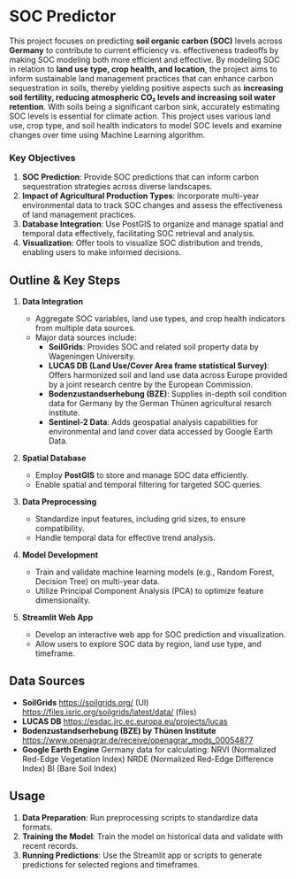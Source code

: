 # SOC Predictor

This project focuses on predicting **soil organic carbon (SOC)** levels across **Germany** to contribute to current efficiency vs. effectiveness tradeoffs by making SOC modeling both more efficient and effective. By modeling SOC in relation to **land use type, crop health, and location**, the project aims to inform sustainable land management practices that can enhance carbon sequestration in soils, thereby yielding positive aspects such as **increasing soil fertility, reducing atmospheric CO₂ levels and increasing soil water retention**. With soils being a significant carbon sink, accurately estimating SOC levels is essential for climate action. This project uses various land use, crop type, and soil health indicators to model SOC levels and examine changes over time using Machine Learning algorithm.

### Key Objectives

1. **SOC Prediction**: Provide SOC predictions that can inform carbon sequestration strategies across diverse landscapes.
2. **Impact of Agricultural Production Types**: Incorporate multi-year environmental data to track SOC changes and assess the effectiveness of land management practices.
3. **Database Integration**: Use PostGIS to organize and manage spatial and temporal data effectively, facilitating SOC retrieval and analysis.
4. **Visualization**: Offer tools to visualize SOC distribution and trends, enabling users to make informed decisions.

## Outline & Key Steps

1. **Data Integration**  
   - Aggregate SOC variables, land use types, and crop health indicators from multiple data sources.
   - Major data sources include:
     - **SoilGrids**: Provides SOC and related soil property data by Wageningen University.
     - **LUCAS DB (Land Use/Cover Area frame statistical Survey)**: Offers harmonized soil and land use data across Europe provided by a joint research centre by the European Commission.
     - **Bodenzustandserhebung (BZE)**: Supplies in-depth soil condition data for Germany by the German Thünen agricultural resarch institute.
     - **Sentinel-2 Data**: Adds geospatial analysis capabilities for environmental and land cover data accessed by Google Earth Data.
    
2. **Spatial Database**  
   - Employ **PostGIS** to store and manage SOC data efficiently.
   - Enable spatial and temporal filtering for targeted SOC queries.

3. **Data Preprocessing**  
   - Standardize input features, including grid sizes, to ensure compatibility.
   - Handle temporal data for effective trend analysis.

4. **Model Development**  
   - Train and validate machine learning models (e.g., Random Forest, Decision Tree) on multi-year data.
   - Utilize Principal Component Analysis (PCA) to optimize feature dimensionality.

5. **Streamlit Web App**  
   - Develop an interactive web app for SOC prediction and visualization.
   - Allow users to explore SOC data by region, land use type, and timeframe.

## Data Sources

- **SoilGrids**
  https://soilgrids.org/ (UI)
  https://files.isric.org/soilgrids/latest/data/ (files)
- **LUCAS DB**
  https://esdac.jrc.ec.europa.eu/projects/lucas
- **Bodenzustandserhebung (BZE) by Thünen Institute**
  https://www.openagrar.de/receive/openagrar_mods_00054877
- **Google Earth Engine**
  Germany data for calculating:
  NRVI (Normalized Red-Edge Vegetation Index)
  NRDE (Normalized Red-Edge Difference Index)
  BI (Bare Soil Index)

## Usage

1. **Data Preparation**: Run preprocessing scripts to standardize data formats.
2. **Training the Model**: Train the model on historical data and validate with recent records.
3. **Running Predictions**: Use the Streamlit app or scripts to generate predictions for selected regions and timeframes.
